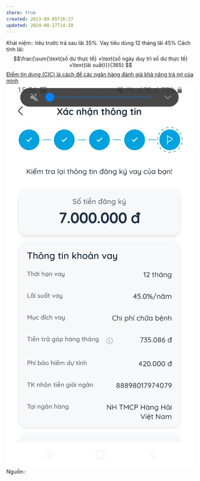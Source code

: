 ```yaml
---
share: true
created: 2023-09-05T16:17
updated: 2024-08-27T14:10
---
```

Khái niệm:: 
tiêu trước trả sau lãi 35%. Vay tiêu dùng 12 tháng lãi 45%
Cách tính lãi:
$$\frac{\sum{\text{số dư thực tế} ×\text{số ngày duy trì số dư thực tế}×\text{lãi suất}}}{365} $$
[Điểm tín dụng (CIC) là cách để các ngân hàng đánh giá khả năng trả nợ của mình](../../%E2%9A%A1Hi%E1%BB%83u%20bi%E1%BA%BFt%20s%C3%A2u/T%E1%BB%95%20ch%E1%BB%A9c%20t%C3%A0i%20ch%C3%ADnh/Vay%20ti%E1%BB%81n/Ng%C3%A2n%20h%C3%A0ng,%20%C4%91i%E1%BB%83m%20t%C3%ADn%20d%E1%BB%A5ng/%C4%90i%E1%BB%83m%20t%C3%ADn%20d%E1%BB%A5ng%20(CIC)%20l%C3%A0%20c%C3%A1ch%20%C4%91%E1%BB%83%20c%C3%A1c%20ng%C3%A2n%20h%C3%A0ng%20%C4%91%C3%A1nh%20gi%C3%A1%20kh%E1%BA%A3%20n%C4%83ng%20tr%E1%BA%A3%20n%E1%BB%A3%20c%E1%BB%A7a%20m%C3%ACnh.md) 
![Pasted image 20240619191052.png](../../assets/attachments/Pasted%20image%2020240619191052.png)
Nguồn:: 
